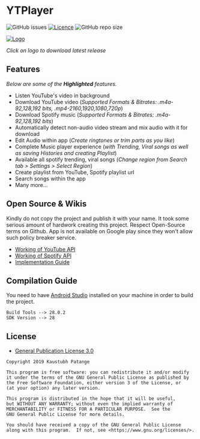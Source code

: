 # YTPlayer
![GitHub issues](https://img.shields.io/github/issues/KaustubhPatange/YTPlayer.svg)
[![Licence](https://img.shields.io/badge/license-GPLv3-blue.svg?style=flat-square)](https://www.gnu.org/licenses/gpl-3.0.en.html)
![GitHub repo size](https://img.shields.io/github/repo-size/KaustubhPatange/YTPlayer.svg)

[![Logo](https://github.com/KaustubhPatange/YTPlayer/raw/master/app/src/main/res/mipmap-xxxhdpi/ic_launcher.png)](https://kaustubhpatange.github.io/YTPlayer/) 

*Click on logo to download latest release*

## Features

*Below are some of the **Highlighted** features.*

* Listen YouTube's video in background
* Download YouTube video (*Supported Formats & Bitrates: .m4a-92,128,192 bits, .mp4-2160,1920,1080,720p*)
* Download Spotify music (*Supported Formats & Bitrates: .m4a-92,128,192 bits*)
* Automatically detect non-audio video stream and mix audio with it for download
* Edit Audio within app (*Create ringtones or trim parts as you like*)
* Complete Music player experience (*with Trending, Viral songs as well as saving Histories and creating Playlist*)
* Available all spotify trending, viral songs (*Change region from Search tab > Settings > Select Region*)
* Create playlist from YouTube, Spotify playlist url
* Search songs within the app
* Many more...

## Open Source & Wikis
Kindly do not copy the project and publish it with your name. It took some serious amount of hardwork creating this project. Respect Open-Source terms on Github. App is not available on Google play since they won't allow such policy breaker service.

* [Working of YouTube API](https://github.com/KaustubhPatange/YTPlayer/wiki/Working-of-YouTube-API-in-YTPlayer) 
* [Working of Spotify API](https://github.com/KaustubhPatange/YTPlayer/wiki/Working-of-Spotify-API-in-YTPlayer) 
* [Implementation Guide](https://github.com/KaustubhPatange/YTPlayer/wiki/Implementing-YTPlayer-API)

## Compilation Guide
You need to have [Android Studio](https://developer.android.com/studio/index.html) installed on your machine in order to build the project.
```
Build Tools --> 28.0.2
SDK Version --> 28
```

## License

* [General Publication License 3.0](https://www.gnu.org/licenses/gpl-3.0.en.html)

```
Copyright 2019 Kaustubh Patange

This program is free software: you can redistribute it and/or modify
it under the terms of the GNU General Public License as published by
the Free Software Foundation, either version 3 of the License, or
(at your option) any later version.

This program is distributed in the hope that it will be useful,
but WITHOUT ANY WARRANTY; without even the implied warranty of
MERCHANTABILITY or FITNESS FOR A PARTICULAR PURPOSE.  See the
GNU General Public License for more details.

You should have received a copy of the GNU General Public License
along with this program.  If not, see <https://www.gnu.org/licenses/>.
```
